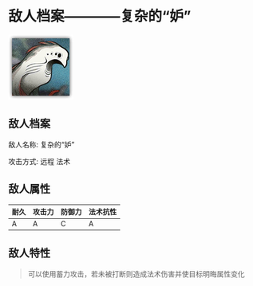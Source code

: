 # 敌人档案————复杂的“妒”

![复杂的“妒”](./eneIcons/复杂的“妒”.png)

## 敌人档案

敌人名称: 复杂的“妒”

攻击方式: 远程 法术

## 敌人属性

| 耐久      | 攻击力  | 防御力 | 法术抗性 |
|---------|------|-----|------|
| A | A | C | A |

## 敌人特性
> 可以使用蓄力攻击，若未被打断则造成法术伤害并使目标明晦属性变化
